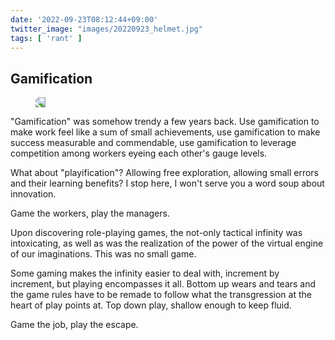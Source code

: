 ```yaml
---
date: '2022-09-23T08:12:44+09:00'
twitter_image: "images/20220923_helmet.jpg"
tags: [ 'rant' ]
---
```


## Gamification

<figure class="right largest noborder">
<img src="images/20220923_helmet.jpg" loading="lazy" style="transform: scaleX(-1);" />
<figcaption>
</figcaption>
</figure>

"Gamification" was somehow trendy a few years back. Use gamification to make work feel like a sum of small achievements, use gamification to make success measurable and commendable, use gamification to leverage competition among workers eyeing each other's gauge levels.

What about "playification"? Allowing free exploration, allowing small errors and their learning benefits? I stop here, I won't serve you a word soup about innovation.

Game the workers, play the managers.

Upon discovering role-playing games, the not-only tactical infinity was intoxicating, as well as was the realization of the power of the virtual engine of our imaginations. This was no small game.

Some gaming makes the infinity easier to deal with, increment by increment, but playing encompasses it all. Bottom up wears and tears and the game rules have to be remade to follow what the transgression at the heart of play points at. Top down play, shallow enough to keep fluid.

Game the job, play the escape.


<!-- 20 7 -->

